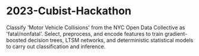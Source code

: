 # 2023-Cubist-Hackathon
 Classify 'Motor Vehicle Collisions' from the NYC Open Data Collective  as 'fatal/nonfatal'. Select, preprocess, and encode features to train gradient-boosted decision trees, LTSM networks, and deterministic statistical models to carry out classification and inference.
